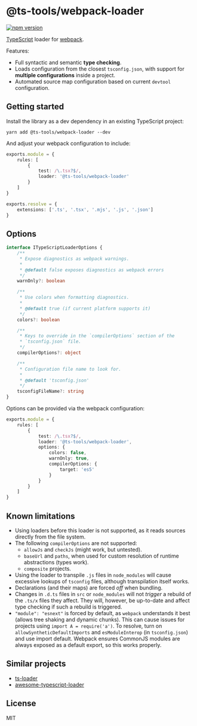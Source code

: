 # @ts-tools/webpack-loader
[![npm version](https://img.shields.io/npm/v/@ts-tools/webpack-loader.svg)](https://www.npmjs.com/package/@ts-tools/webpack-loader)

[TypeScript](https://www.typescriptlang.org/) loader for [webpack](https://webpack.js.org/).

Features:
- Full syntactic and semantic **type checking**.
- Loads configuration from the closest `tsconfig.json`, with support for **multiple configurations** inside a project.
- Automated source map configuration based on current `devtool` configuration.

## Getting started

Install the library as a dev dependency in an existing TypeScript project:
```
yarn add @ts-tools/webpack-loader --dev
```

And adjust your webpack configuration to include:
```ts
exports.module = {
    rules: [
        {
            test: /\.tsx?$/,
            loader: '@ts-tools/webpack-loader'
        }
    ]
}

exports.resolve = {
    extensions: ['.ts', '.tsx', '.mjs', '.js', '.json']
}
```

## Options

```ts
interface ITypeScriptLoaderOptions {
    /**
     * Expose diagnostics as webpack warnings.
     *
     * @default false exposes diagnostics as webpack errors
     */
    warnOnly?: boolean

    /**
     * Use colors when formatting diagnostics.
     *
     * @default true (if current platform supports it)
     */
    colors?: boolean

    /**
     * Keys to override in the `compilerOptions` section of the
     * `tsconfig.json` file.
     */
    compilerOptions?: object

    /**
     * Configuration file name to look for.
     *
     * @default 'tsconfig.json'
     */
    tsconfigFileName?: string
}
```

Options can be provided via the webpack configuration:
```ts
exports.module = {
    rules: [
        {
            test: /\.tsx?$/,
            loader: '@ts-tools/webpack-loader',
            options: {
                colors: false,
                warnOnly: true,
                compilerOptions: {
                    target: 'es5'
                }
            }
        }
    ]
}
```

## Known limitations

- Using loaders before this loader is not supported, as it reads sources directly from the file system.
- The following `compilerOptions` are not supported:
  - `allowJs` and `checkJs` (might work, but untested).
  - `baseUrl` and `paths`, when used for custom resolution of runtime abstractions (types work).
  - `composite` projects.
- Using the loader to transpile `.js` files in `node_modules` will cause excessive lookups of `tsconfig` files, although transpilation itself works.
- Declarations (and their maps) are forced *off* when bundling.
- Changes in `.d.ts` files in `src` or `node_modules` will not *trigger* a rebuild of the `.ts/x` files they affect. They will, however, be up-to-date and affect type checking if such a rebuild is triggered.
- `"module": "esnext"` is forced by default, as `webpack` understands it best (allows tree shaking and dynamic chunks). This can cause issues for projects using `import A = require('a')`. To resolve, turn on `allowSyntheticDefaultImports` and `esModuleInterop` (in `tsconfig.json`) and use import default. Webpack ensures CommonJS modules are always exposed as a default export, so this works properly.

## Similar projects

- [ts-loader](https://github.com/TypeStrong/ts-loader)
- [awesome-typescript-loader](https://github.com/s-panferov/awesome-typescript-loader)

## License

MIT

